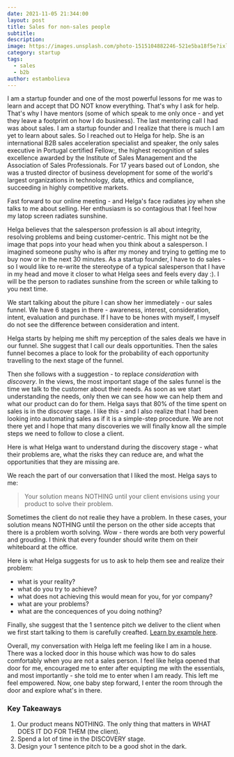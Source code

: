 ```yaml
---
date: 2021-11-05 21:344:00
layout: post
title: Sales for non-sales people
subtitle:
description: 
image: https://images.unsplash.com/photo-1515104882246-521e5ba18f5e?ixlib=rb-1.2.1&ixid=eyJhcHBfaWQiOjEyMDd9&auto=format&fit=crop&w=1350&q=80
category: startup
tags:
  - sales
  - b2b
author: estambolieva
---
```


I am a startup founder and one of the most powerful lessons for me was to learn and accept that DO NOT know everything. That's why I ask for help. That's why I have mentors (some of which speak to me only once - and yet they leave a footprint on how I do business). The last mentoring call I had was about sales. I am a startup founder and I realize that there is much I am yet to learn about sales. So I reached out to Helga for help. She is an international B2B sales acceleration specialist and speaker, the only sales executive in Portugal certified Fellow;, the highest recognition of sales excellence awarded by the Institute of Sales Management and the Association of Sales Professionals. For 17 years based out of London, she was a trusted director of business development for some of the world's largest organizations in technology, data, ethics and compliance, succeeding in highly competitive markets.

Fast forward to our online meeting - and Helga's face radiates joy when she talks to me about selling. Her enthusiasm is so contagious that I feel how my latop screen radiates sunshine. 

Helga believes that the salesperson profession is all about integrity, resolving problems and being customer-centric. This might not be the image that pops into your head when you think about a salesperson. I imagined someone pushy who is after my money and trying to getting me to buy now or in the next 30 minutes. As a startup founder, I have to do sales - so I would like to re-write the stereotype of a typical salesperson that I have in my head and move it closer to what Helga sees and feels every day :). I will be the person to radiates sunshine from the screen or while talking to you next time.

We start talking about the piture I can show her immediately - our sales funnel. We have 6 stages in there - awareness, interest, consideration, intent, evaluation and purchase. If I have to be hones with myself, I myself do not see the difference between consideration and intent. 

Helga starts by helping me shift my perception of the sales deals we have in our funnel. She suggest that I call our deals opportunities. Then the sales funnel becomes a place to look for the probability of each opportunity travelling to the next stage of the funnel. 

Then she follows with a suggestion - to replace *consideration* with *discovery*. In the views, the most important stage of the sales funnel is the time we talk to the customer about their needs. As soon as we start understanding the needs, only then we can see how we can help them and what our product can do for them. Helga says that 80% of the time spent on sales is in the discover stage. I like this - and I also realize that I had been looking into automating sales as if it is a simple-step procedure. We are not there yet and I hope that many discoveries we will finally know all the simple steps we need to follow to close a client. 

Here is what Helga want to understand during the discovery stage - what their problems are, what the risks they can reduce are, and what the opportunities that they are missing are.

We reach the part of our conversation that I liked the most. Helga says to me:

> Your solution means NOTHING until your client envisions using your product to solve their problem. 

Sometimes the client do not realie they have a problem. In these cases, your solution means NOTHING until the person on the other side accepts that there is a problem worth solving. Wow - there words are both very powerful and grouding. I think that every founder should write them on their whiteboard at the office. 

Here is what Helga suggests for us to ask to help them see and realize their problem:
* what is your reality?
* what do you try to achieve?
* what does not achieving this would mean for you, for yor company?
* what are your problems?
* what are the concequences of you doing nothing?

Finally, she suggest that the 1 sentence pitch we deliver to the client when we first start talking to them is carefully creafted. [Learn by example here](https://katstam.com/craft-1-sentence-sales-pitch/).

Overall, my conversation with Helga left me feeling like I am in a house. There was a locked door in this house which was how to do sales comfortably when you are not a sales person. I feel like helga opened that door for me, encouraged me to enter after equipting me with the essentials, and most importantly - she told me to enter when I am ready. This left me feel empowered. Now, one baby step forward, I enter the room through the door and explore what's in there. 

### Key Takeaways

1. Our product means NOTHING. The only thing that matters in WHAT DOES IT DO FOR THEM (the client).
2. Spend a lot of time in the DISCOVERY stage.
3. Design your 1 sentence pitch to be a good shot in the dark.


